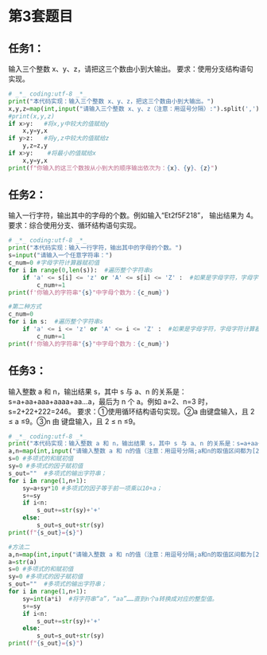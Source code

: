 # 第3套题目
## 任务1：
输入三个整数 x、y、z，请把这三个数由小到大输出。
要求：使用分支结构语句实现。
```python
# _*_ coding:utf-8 _*_
print("本代码实现：输入三个整数 x、y、z，把这三个数由小到大输出。")
x,y,z=map(int,input("请输入三个整数 x、y、z（注意：用逗号分隔）:").split(','))
#print(x,y,z)
if x>y:   #将x,y中较大的值赋给y
    x,y=y,x
if y>z:   #将y,z中较大的值赋给z
    y,z=z,y
if x>y:    #将最小的值赋给x
    x,y=y,x
print(f"你输入的这三个数按从小到大的顺序输出依次为：{x}、{y}、{z}")
```
## 任务2：
输入一行字符，输出其中的字母的个数。例如输入“Et2f5F218”， 输出结果为 4。
要求：综合使用分支、循环结构语句实现。

```python
# _*_ coding:utf-8 _*_
print("本代码实现：输入一行字符，输出其中的字母的个数。")
s=input("请输入一个任意字符串：")
c_num=0 #字母字符计算器赋初值
for i in range(0,len(s)):  #遍历整个字符串s
    if 'a' <= s[i] <= 'z' or 'A' <= s[i] <= 'Z' :  #如果是字母字符，字母字符计算器加1
        c_num+=1
print(f'你输入的字符串"{s}"中字母个数为：{c_num}')

#第二种方式
c_num=0
for i in s:  #遍历整个字符串s
    if 'a' <= i <= 'z' or 'A' <= i <= 'Z' :  #如果是字母字符，字母字符计算器加1
        c_num+=1
print(f'你输入的字符串"{s}"中字母个数为：{c_num}')
```
## 任务3：
输入整数 a 和 n，输出结果 s，其中 s 与 a、n 的关系是：
s=a+aa+aaa+aaaa+aa...a，最后为 n 个 a。例如 a=2、n=3 时，s=2+22+222=246。
要求：①使用循环结构语句实现。②a 由键盘输入，且 2 ≤ a ≤9。③n 由
键盘输入，且 2 ≤ n ≤9。
```python
# _*_ coding:utf-8 _*_
print("本代码实现：输入整数 a 和 n，输出结果 s，其中 s 与 a、n 的关系是：s=a+aa+aaa+aaaa+aa...a，最后为 n 个 a。")
a,n=map(int,input("请输入整数 a 和 n的值（注意：用逗号分隔;a和n的取值区间都为[2,9]）：").split(','))
s=0 #多项式的和赋初值
sy=0 #多项式的因子赋初值
s_out=""  #多项式的输出字符串；
for i in range(1,n+1):
    sy=a+sy*10 #多项式的因子等于前一项乘以10+a；
    s+=sy
    if i<n:
        s_out+=str(sy)+'+'
    else:
        s_out=s_out+str(sy)
print(f"{s_out}={s}")

#方法二
a,n=map(int,input("请输入整数 a 和 n的值（注意：用逗号分隔;a和n的取值区间都为[2,9]）：").split(','))
a=str(a)
s=0 #多项式的和赋初值
sy=0 #多项式的因子赋初值
s_out=""  #多项式的输出字符串；
for i in range(1,n+1):
    sy=int(a*i)  #将字符串“a”，“aa”……直到n个a转换成对应的整型值。
    s+=sy
    if i<n:
        s_out+=str(sy)+'+'
    else:
        s_out=s_out+str(sy)
print(f"{s_out}={s}")
```
